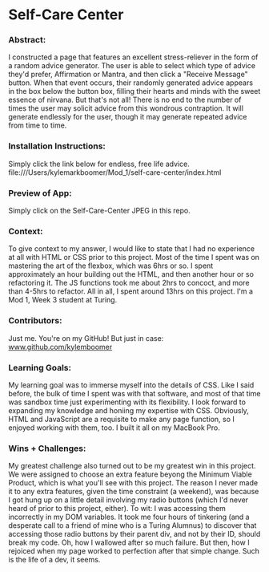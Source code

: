 

# Self-Care Center 

### Abstract:
[//]: <> (Briefly describe what you built and its features. What problem is the app solving? How does this application solve that problem?)
I constructed a page that features an excellent stress-reliever in the form of a random advice generator. The user is able to select which type of advice they'd prefer, Affirmation or Mantra, and then click a "Receive Message" button. When that event occurs, their randomly generated advice appears in the box below the button box, filling their hearts and minds with the sweet essence of nirvana. 
  But that's not all! There is no end to the number of times the user may solicit advice from this wondrous contraption. It will generate endlessly for the user, though it may generate repeated advice from time to time. 

### Installation Instructions:
[//]: <> (What steps does a person have to take to get your app cloned down and running?)
Simply click the link below for endless, free life advice. 
file:///Users/kylemarkboomer/Mod_1/self-care-center/index.html


### Preview of App:
[//]: <> (Provide ONE gif or screenshot of your application - choose the "coolest" piece of functionality to show off.)
Simply click on the Self-Care-Center JPEG in this repo. 

### Context:
[//]: <> (Give some context for the project here. How long did you have to work on it? How far into the Turing program are you?)
To give context to my answer, I would like to state that I had no experience at all with HTML or CSS prior to this project. Most of the time I spent was on mastering the art of the flexbox, which was 6hrs or so. I spent approximately an hour building out the HTML, and then another hour or so refactoring it. The JS functions took me about 2hrs to concoct, and more than 4-5hrs to refactor. All in all, I spent around 13hrs on this project. I'm a Mod 1, Week 3 student at Turing. 
### Contributors:
[//]: <> (Who worked on this application? Link to their GitHubs.)
Just me. You're on my GitHub! But just in case: 
www.github.com/kylemboomer

### Learning Goals:
[//]: <> (What were the learning goals of this project? What tech did you work with?)
My learning goal was to immerse myself into the details of CSS. Like I said before, the bulk of time I spent was with that software, and most of that time was sandbox time just experimenting with its flexibility. I look forward to expanding my knowledge and honiing my expertise with CSS. Obviously, HTML and JavaScript are a requisite to make any page function, so I enjoyed working with them, too. I built it all on my MacBook Pro. 

### Wins + Challenges:
[//]: <> (What are 2-3 wins you have from this project? What were some challenges you faced - and how did you get over them?)
My greatest challenge also turned out to be my greatest win in this project. We were assigned to choose an extra feature beyong the Minimum Viable Product, which is what you'll see with this project. The reason I never made it to any extra features, given the time constraint (a weekend), was because I got hung up on a little detail involving my radio buttons (which I'd never heard of prior to this project, either). To wit:
  I was accessing them incorrectly in my DOM variables. It took me four hours of tinkering (and a desperate call to a friend of mine who is a Turing Alumnus) to discover that accessing those radio buttons by their parent div, and not by their ID, should break my code. Oh, how I wallowed after so much failure. But then, how I rejoiced when my page worked to perfection after that simple change. Such is the life of a dev, it seems. 
